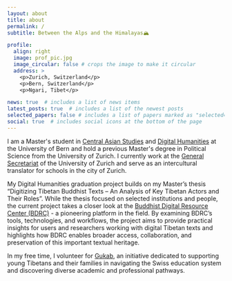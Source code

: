 ```yaml
---
layout: about
title: about
permalink: /
subtitle: Between the Alps and the Himalayas🏔️

profile:
  align: right
  image: prof_pic.jpg
  image_circular: false # crops the image to make it circular
  address: >
    <p>Zurich, Switzerland</p>
    <p>Bern, Switzerland</p>
    <p>Ngari, Tibet</p>

news: true  # includes a list of news items
latest_posts: true  # includes a list of the newest posts
selected_papers: false # includes a list of papers marked as "selected={true}"
social: true  # includes social icons at the bottom of the page
---
```


I am a Master's student in [Central Asian Studies](https://www.philhist.unibe.ch/studies/study_programs/master_s_in_central_asian_studies/index_eng.html) and [Digital Humanities](https://www.philhist.unibe.ch/studies/study_programs/master_minor_digital_humanities/index_eng.html) at the University of Bern and hold a previous Master's degree in Political Science from the University of Zurich. I currently work at the [General Secretariat](https://www.generalsecretariat.uzh.ch/en/stab/team/yundung.html) of the University of Zurich and serve as an intercultural translator for schools in the city of Zurich.

My Digital Humanities graduation project builds on my Master’s thesis “Digitizing Tibetan Buddhist Texts – An Analysis of Key Tibetan Actors and Their Roles”. While the thesis focused on selected institutions and people, the current project takes a closer look at the [Buddhist Digital Resource Center (BDRC)](https://www.bdrc.io) - a pioneering platform in the field. By examining BDRC’s tools, technologies, and workflows, the project aims to provide practical insights for users and researchers working with digital Tibetan texts and highlights how BDRC enables broader access, collaboration, and preservation of this important textual heritage.

In my free time, I volunteer for [Gukab](https://www.instagram.com/p/DB8Tk8eu10i/?utm_source=ig_web_copy_link&igsh=MzRlODBiNWFlZA==), an initiative dedicated to supporting young Tibetans and their families in navigating the Swiss education system and discovering diverse academic and professional pathways.

